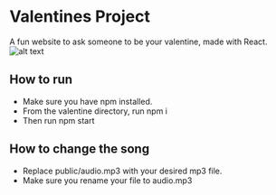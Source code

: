 # Valentines Project
A fun website to ask someone to be your valentine, made with React.
![alt text](https://i.imgur.com/abgMZe9.png)

## How to run
* Make sure you have npm installed. 
* From the valentine directory, run npm i
* Then run npm start

## How to change the song 
* Replace public/audio.mp3 with your desired mp3 file.
* Make sure you rename your file to audio.mp3
